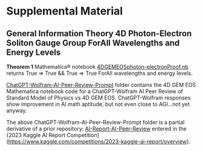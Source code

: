 # Supplemental Material
## General Information Theory 4D Photon-Electron Soliton Gauge Group ForAll Wavelengths and Energy Levels

**Theorem 1** Mathematica® notebook [4DGEMEOSphoton-electronProof.nb](https://github.com/ehounder/npjGeneralInformationTheory/blob/main/4DGEMEOSphoton-electronProof.nb) returns True => True && True => True ForAll wavelengths and energy levels.

[ChatGPT-Wolfram-AI-Peer-Review-Prompt](https://github.com/ehounder/npjGeneralInformationTheory/tree/main/ChatGPT-Wolfram-AI-Peer-Review-Prompt) folder contains the 4D GEM EOS Mathematica notebook code for a ChatGPT-Wolfram AI Peer Review of Standard Model of Physics vs 4D GEM EOS. ChatGPT-Wolfram responses show improvement in AI math aptitude, but not even close to AGI...not yet anyway.

The above ChatGPT-Wolfram-AI-Peer-Review-Prompt folder is a partial derivative of a prior repository: [AI-Report-AI-Peer-Review](https://github.com/ehounder/AI-Report-AI-Peer-Review) entered in the {2023 Kaggle AI Report Competition](https://www.kaggle.com/competitions/2023-kaggle-ai-report/overview).
